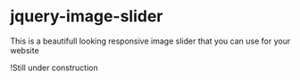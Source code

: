 # jquery-image-slider
This is a beautifull looking responsive image slider that you can use for your website

!Still under construction
